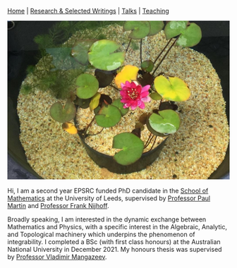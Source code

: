 [Home](https://benjimorris.github.io/)  |  [Research & Selected Writings](https://benjimorris.github.io/research.html)  |  [Talks](https://benjimorris.github.io/talks.html)  |  [Teaching](https://benjimorris.github.io/teaching.html)

![](pictures/Pic2.jpg)

Hi, I am a second year EPSRC funded PhD candidate in the [School of Mathematics](https://eps.leeds.ac.uk/maths) at the University of Leeds, supervised by [Professor Paul Martin](http://www1.maths.leeds.ac.uk/~ppmartin/) and [Professor Frank Nijhoff](https://www1.maths.leeds.ac.uk/~frank/). 

Broadly speaking, I am interested in the dynamic exchange between Mathematics and Physics, with a specific interest in the Algebraic, Analytic, and Topological machinery which underpins the phenomenon of integrability. I completed a BSc (with first class honours) at the Australian National University in December 2021. My honours thesis was supervised by [Professor Vladimir Mangazeev](https://physics.anu.edu.au/contact/people/profile.php?ID=327).
